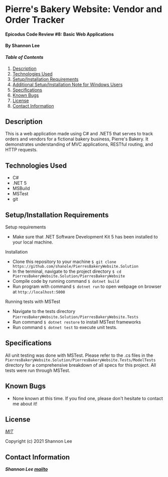 # Pierre's Bakery Website: Vendor and Order Tracker

#### Epicodus Code Review #8: Basic Web Applications

#### By Shannon Lee

#### _Table of Contents_

1. [Description](#description)
2. [Technologies Used](#technologies)
3. [Setup/Installation Requirements](#setup)
4. [Additional Setup/Installation Note for Windows Users](#windows)
5. [Specifications](#specs)
6. [Known Bugs](#bugs)
7. [License](#license)
8. [Contact Information](#contact)


## Description <a id="description"></a>

This is a web application made using C# and .NET5 that serves to track orders and vendors for a fictional bakery business, Pierre's Bakery. It demonstrates understanding of MVC applications, RESTful routing, and HTTP requests.

## Technologies Used <a id="technologies"></a>

* C#
* .NET 5
* MSBuild
* MSTest
* git

## Setup/Installation Requirements <a id="setup"></a>

Setup requirements
* Make sure that .NET Software Development Kit 5 has been installed to your local machine. 

Installation
* Clone this repository to your machine `$ git clone https://github.com/shanole/PierresBakeryWebsite.Solution`
* In the terminal, navigate to the project directory `$ cd PierresBakeryWebsite.Solution/PierresBakeryWebsite`
* Compile code by running command `$ dotnet build`
* Run program with command `$ dotnet run` to open webpage on browser at `http://localhost:5000`

Running tests with MSTest
* Navigate to the tests directory `PierresBakeryWebsite.Solution/PierresBakeryWebsite.Tests`
* Run command `$ dotnet restore` to install MSTest frameworks
* Run command `$ dotnet test` to execute unit tests.


## Specifications <a id="specs"></a>

All unit testing was done with MSTest. Please refer to the .cs files in the `PierresBakeryWebsite.Solution/PierresBakeryWebsite.Tests/ModelTests` directory for a comprehensive breakdown of all specs for this project. All tests were run through MSTest.

## Known Bugs <a id="bugs"></a>
* None known at this time. If you find one, please don't hesitate to contact me about it!

## License <a id="license"></a>
*[MIT](https://choosealicense.com/licenses/mit/)*

Copyright (c) 2021 Shannon Lee

## Contact Information <a id="contact"></a>
**_Shannon Lee [mailto](mailto:shannonleehj@gmail.com)_**